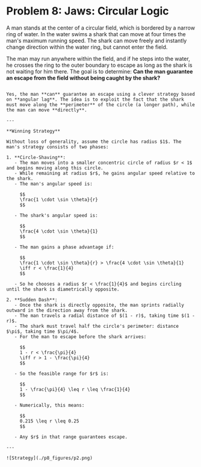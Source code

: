 # Problem 8: Jaws: Circular Logic

A man stands at the center of a circular field, which is bordered by a narrow ring of water. In the water swims a shark that can move at four times the man's maximum running speed. The shark can move freely and instantly change direction within the water ring, but cannot enter the field.

The man may run anywhere within the field, and if he steps into the water, he crosses the ring to the outer boundary to escape as long as the shark is not waiting for him there. The goal is to determine: **Can the man guarantee an escape from the field without being caught by the shark?**

````{dropdown} Click to show solution

Yes, the man **can** guarantee an escape using a clever strategy based on **angular lag**. The idea is to exploit the fact that the shark must move along the **perimeter** of the circle (a longer path), while the man can move **directly**.

---

**Winning Strategy**

Without loss of generality, assume the circle has radius $1$. The man's strategy consists of two phases:

1. **Circle-Shaving**:
   - The man moves into a smaller concentric circle of radius $r < 1$ and begins moving along this circle.
   - While remaining at radius $r$, he gains angular speed relative to the shark.
   - The man's angular speed is:

     $$
     \frac{1 \cdot \sin \theta}{r}
     $$

   - The shark's angular speed is:

     $$
     \frac{4 \cdot \sin \theta}{1}
     $$

   - The man gains a phase advantage if:

     $$
     \frac{1 \cdot \sin \theta}{r} > \frac{4 \cdot \sin \theta}{1}
     \iff r < \frac{1}{4}
     $$

   - So he chooses a radius $r < \frac{1}{4}$ and begins circling until the shark is diametrically opposite.

2. **Sudden Dash**:
   - Once the shark is directly opposite, the man sprints radially outward in the direction away from the shark.
   - The man travels a radial distance of $(1 - r)$, taking time $(1 - r)$.
   - The shark must travel half the circle's perimeter: distance $\pi$, taking time $\pi/4$.
   - For the man to escape before the shark arrives:

     $$
     1 - r < \frac{\pi}{4}
     \iff r > 1 - \frac{\pi}{4}
     $$

   - So the feasible range for $r$ is:

     $$
     1 - \frac{\pi}{4} \leq r \leq \frac{1}{4}
     $$

   - Numerically, this means:

     $$
     0.215 \leq r \leq 0.25
     $$

   - Any $r$ in that range guarantees escape.

---

![Strategy](./p8_figures/p2.png)

````
